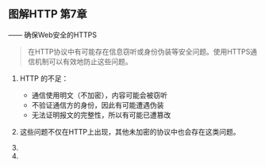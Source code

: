 ## 图解HTTP 第7章

—— 确保Web安全的HTTPS

> 在HTTP协议中有可能存在信息窃听或身份伪装等安全问题。使用HTTPS通信机制可以有效地防止这些问题。



1. HTTP 的不足：
   - 通信使用明文（不加密），内容可能会被窃听
   - 不验证通信方的身份，因此有可能遭遇伪装
   - 无法证明报文的完整性，所以有可能已遭篡改
2. 这些问题不仅在HTTP上出现，其他未加密的协议中也会存在这类问题。
3. 

































1. 